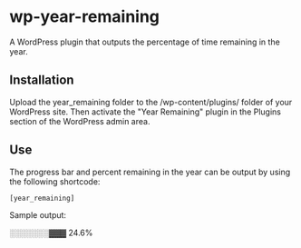 # wp-year-remaining
A WordPress plugin that outputs the percentage of time remaining in the year.


## Installation

Upload the year_remaining folder to the /wp-content/plugins/ folder of your WordPress site. Then activate the "Year Remaining" plugin in the Plugins section of the WordPress admin area.

## Use

The progress bar and percent remaining in the year can be output by using the following shortcode:

```[year_remaining]```

Sample output:

░░░░░░░▓▓▓ 24.6%
